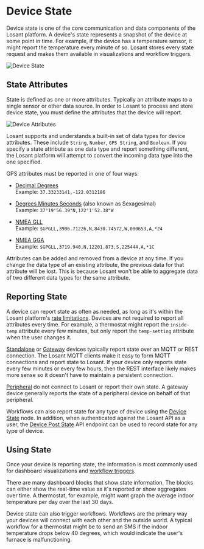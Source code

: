 # Device State

Device state is one of the core communication and data components of the Losant platform. A device's state represents a snapshot of the device at some point in time. For example, if the device has a temperature sensor, it might report the temperature every minute of so. Losant stores every state request and makes them available in visualizations and workflow triggers.

![Device State](/images/devices/state-diagram.png "Device State")

## State Attributes

State is defined as one or more attributes. Typically an attribute maps to a single sensor or other data source. In order to Losant to process and store device state, you must define the attributes that the device will report.

![Device Attributes](/images/devices/device-attributes.png "Device Attributes")

Losant supports and understands a built-in set of data types for device attributes. These include `String`, `Number`, `GPS String`, and `Boolean`. If you specify a state attribute as one data type and report something different, the Losant platform will attempt to convert the incoming data type into the one specified.

GPS attributes must be reported in one of four ways:

*   [Decimal Degrees](https://en.wikipedia.org/wiki/Decimal_degrees)  
Example: `37.33233141,-122.0312186`

*   [Degrees Minutes Seconds](https://en.wikipedia.org/wiki/Degree_(angle)#Subdivisions) (also known as Sexagesimal)  
Example: `37°19'56.39"N,122°1'52.38"W`

*   [NMEA GLL](http://www.gpsinformation.org/dale/nmea.htm#GLL)  
Example: `$GPGLL,3906.71226,N,8430.74572,W,000653,A,*24`

*   [NMEA GGA](http://www.gpsinformation.org/dale/nmea.htm#GGA)  
Example: `$GPGLL,3719.940,N,12201.873,S,225444,A,*1C`

Attributes can be added and removed from a device at any time. If you change the data type of an existing attribute, the previous data for that attribute will be lost. This is because Losant won't be able to aggregate data of two different data types for the same attribute.

## Reporting State

A device can report state as often as needed, as long as it's within the Losant platform's [rate limitations](/limits/overview). Devices are not required to report all attributes every time. For example, a thermostat might report the `inside-temp` attribute every few minutes, but only report the `temp-setting` attribute when the user changes it.

[Standalone](/devices/overview/#device-type) or [Gateway](/devices/overview/#device-type) devices typically report state over an MQTT or REST connection. The Losant MQTT clients make it easy to form MQTT connections and report state to Losant. If your device only reports state every few minutes or every few hours, then the REST interface likely makes more sense so it doesn't have to maintain a persistent connection.

[Peripheral](/devices/overview/#device-type) do not connect to Losant or report their own state. A gateway device generally reports the state of a peripheral device on behalf of that peripheral.

Workflows can also report state for any type of device using the [Device State](/workflows/outputs/device-state) node.  In addition, when authenticated against the Losant API as a user, the [Device Post State](/rest-api/device/#post-state) API endpoint can be used to record state for any type of device.

## Using State

Once your device is reporting state, the information is most commonly used for dashboard visualizations and [workflow triggers](/workflows/triggers/device/).

There are many dashboard blocks that show state information. The blocks can either show the real-time value as it's reported or show aggregates over time. A thermostat, for example, might want graph the average indoor temperature per day over the last 30 days.

Device state can also trigger workflows. Workflows are the primary way your devices will connect with each other and the outside world. A typical workflow for a thermostat might be to send an SMS if the indoor temperature drops below 40 degrees, which would indicate the user's furnace is malfunctioning.
